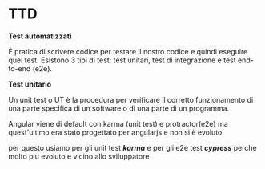 # TTD

**Test automatizzati**

È pratica di scrivere codice per testare il nostro codice e quindi eseguire quei test. Esistono 3 tipi di test: test unitari, test di integrazione e test end-to-end \(e2e\).

**Test unitario**

Un unit test o UT è la procedura per verificare il corretto funzionamento di una parte specifica di un software o di una parte di un programma.

Angular viene di default con karma \(unit test\) e protractor\(e2e\) ma quest'ultimo era stato progettato per angularjs e non si è evoluto.

per questo usiamo per gli unit test _**karma**_ e per gli e2e test _**cypress**_ perche molto piu evoluto e vicino allo sviluppatore

